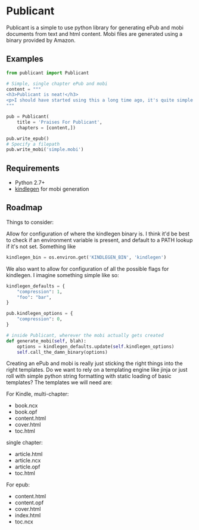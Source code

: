 # Publicant

Publicant is a simple to use python library for generating ePub and mobi
documents from text and html content. Mobi files are generated using a binary
provided by Amazon.


## Examples
```python
from publicant import Publicant

# Simple, single chapter ePub and mobi
content = """
<h3>Publicant is neat!</h3>
<p>I should have started using this a long time ago, it's quite simple to use!</p>
"""

pub = Publicant(
    title = 'Praises For Publicant',
    chapters = [content,])

pub.write_epub()
# Specify a filepath
pub.write_mobi('simple.mobi')
```

## Requirements

* Python 2.7+
* [kindlegen](http://smile.amazon.com/gp/feature.html?docId=1000765211) for mobi generation

## Roadmap

Things to consider:

Allow for configuration of where the kindlegen binary is. I think it'd be best
to check if an environment variable is present, and default to a PATH lookup if
it's not set. Something like

```python
kindlegen_bin = os.environ.get('KINDLEGEN_BIN', 'kindlegen')
```

We also want to allow for configuration of all the possible flags for
kindlegen. I imagine something simple like so:

```python
kindlegen_defaults = {
    "compression": 1,
    "foo": "bar",
}

pub.kindlegen_options = {
    "compression": 0,    
}

# inside Publicant, wherever the mobi actually gets created
def generate_mobi(self, blah):
    options = kindlegen_defaults.update(self.kindlegen_options)
    self.call_the_damn_binary(options)
```

Creating an ePub and mobi is really just sticking the right things into the
right templates. Do we want to rely on a templating engine like jinja or just
roll with simple python string formatting with static loading of basic
templates? The templates we will need are:

For Kindle, multi-chapter:

* book.ncx
* book.opf
* content.html
* cover.html
* toc.html

single chapter:

* article.html
* article.ncx
* article.opf
* toc.html

For epub:

* content.html
* content.opf
* cover.html
* index.html
* toc.ncx
